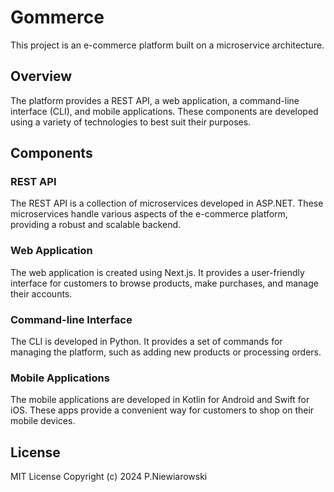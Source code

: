 # Gommerce

This project is an e-commerce platform built on a microservice architecture.

## Overview

The platform provides a REST API, a web application, a command-line interface (CLI), and mobile applications. These components are developed using a variety of technologies to best suit their purposes.

## Components

### REST API

The REST API is a collection of microservices developed in ASP.NET. These microservices handle various aspects of the e-commerce platform, providing a robust and scalable backend.

### Web Application

The web application is created using Next.js. It provides a user-friendly interface for customers to browse products, make purchases, and manage their accounts.

### Command-line Interface

The CLI is developed in Python. It provides a set of commands for managing the platform, such as adding new products or processing orders.

### Mobile Applications

The mobile applications are developed in Kotlin for Android and Swift for iOS. These apps provide a convenient way for customers to shop on their mobile devices.

## License

MIT License Copyright (c) 2024 P.Niewiarowski
